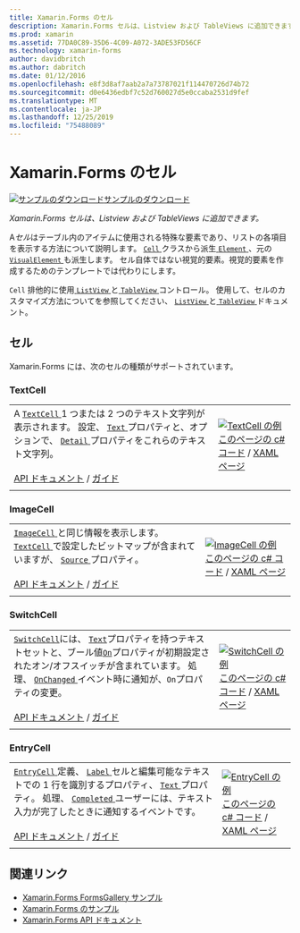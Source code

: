 ```yaml
---
title: Xamarin.Forms のセル
description: Xamarin.Forms セルは、Listview および TableViews に追加できます。 この記事では、Xamarin.Forms に含まれるセルを一覧表示します。
ms.prod: xamarin
ms.assetid: 77DA0C89-35D6-4C09-A072-3ADE53FD56CF
ms.technology: xamarin-forms
author: davidbritch
ms.author: dabritch
ms.date: 01/12/2016
ms.openlocfilehash: e8f3d8af7aab2a7a73787021f114470726d74b72
ms.sourcegitcommit: d0e6436edbf7c52d760027d5e0ccaba2531d9fef
ms.translationtype: MT
ms.contentlocale: ja-JP
ms.lasthandoff: 12/25/2019
ms.locfileid: "75488089"
---
```

# <a name="xamarinforms-cells"></a>Xamarin.Forms のセル

[![サンプルのダウンロード](~/media/shared/download.png)サンプルのダウンロード](https://docs.microsoft.com/samples/xamarin/xamarin-forms-samples/formsgallery)

_Xamarin.Forms セルは、Listview および TableViews に追加できます。_

A*セル*はテーブル内のアイテムに使用される特殊な要素であり、リストの各項目を表示する方法について説明します。 [ `Cell` ](xref:Xamarin.Forms.Cell)クラスから派生[ `Element` ](xref:Xamarin.Forms.Element)、元の[ `VisualElement` ](xref:Xamarin.Forms.Element)も派生します。 セル自体ではない視覚的要素。視覚的要素を作成するためのテンプレートでは代わりにします。

`Cell` 排他的に使用[ `ListView` ](views.md#listview)と[ `TableView` ](views.md#tableview)コントロール。 使用して、セルのカスタマイズ方法についてを参照してください、 [ `ListView` ](~/xamarin-forms/user-interface/listview/index.md)と[ `TableView` ](~/xamarin-forms/user-interface/tableview.md)ドキュメント。

## <a name="cells"></a>セル

Xamarin.Forms には、次のセルの種類がサポートされています。

<a name="textCell" />

### <a name="textcell"></a>TextCell

|     |     |
| --- | --- |
| A [ `TextCell` ](xref:Xamarin.Forms.TextCell) 1 つまたは 2 つのテキスト文字列が表示されます。 設定、 [ `Text` ](xref:Xamarin.Forms.TextCell.Text)プロパティと、オプションで、 [ `Detail` ](xref:Xamarin.Forms.TextCell.Detail)プロパティをこれらのテキスト文字列。<br /><br />[API ドキュメント](xref:Xamarin.Forms.TextCell) / [ガイド](~/xamarin-forms/user-interface/listview/customizing-cell-appearance.md#textcell) | [![TextCell の例](cells-images/TextCell.png "TextCell の例")](cells-images/TextCell-Large.png#lightbox "TextCell の例")<br />[このページの c# コード](https://github.com/xamarin/xamarin-forms-samples/blob/master/FormsGallery/FormsGallery/FormsGallery/CodeExamples/TextCellDemoPage.cs) / [XAML ページ](https://github.com/xamarin/xamarin-forms-samples/blob/master/FormsGallery/FormsGallery/FormsGallery/XamlExamples/TextCellDemoPage.xaml) |
|     |     |

### <a name="imagecell"></a>ImageCell

|     |     |
| --- | --- |
| [ `ImageCell` ](xref:Xamarin.Forms.ImageCell)と同じ情報を表示します。 [ `TextCell` ](#textCell)で設定したビットマップが含まれていますが、 [ `Source` ](xref:Xamarin.Forms.Image.Source)プロパティ。<br /><br />[API ドキュメント](xref:Xamarin.Forms.ImageCell) / [ガイド](~/xamarin-forms/user-interface/listview/customizing-cell-appearance.md#imagecell) | [![ImageCell の例](cells-images/ImageCell.png "ImageCell の例")](cells-images/ImageCell-Large.png#lightbox "ImageCell の例")<br />[このページの c# コード](https://github.com/xamarin/xamarin-forms-samples/blob/master/FormsGallery/FormsGallery/FormsGallery/CodeExamples/ImageCellDemoPage.cs) / [XAML ページ](https://github.com/xamarin/xamarin-forms-samples/blob/master/FormsGallery/FormsGallery/FormsGallery/XamlExamples/ImageCellDemoPage.xaml) |
|     |     |

### <a name="switchcell"></a>SwitchCell

|     |     |
| --- | --- |
| [`SwitchCell`](xref:Xamarin.Forms.SwitchCell)には、 [`Text`](xref:Xamarin.Forms.SwitchCell.Text)プロパティを持つテキストセットと、ブール値[`On`](xref:Xamarin.Forms.SwitchCell.On)プロパティが初期設定されたオン/オフスイッチが含まれています。 処理、 [ `OnChanged` ](xref:Xamarin.Forms.SwitchCell.OnChanged)イベント時に通知が、`On`プロパティの変更。<br /><br />[API ドキュメント](xref:Xamarin.Forms.SwitchCell) / [ガイド](~/xamarin-forms/user-interface/tableview.md#switchcell) | [![SwitchCell の例](cells-images/SwitchCell.png "SwitchCell の例")](cells-images/SwitchCell-Large.png#lightbox "SwitchCell の例")<br />[このページの c# コード](https://github.com/xamarin/xamarin-forms-samples/blob/master/FormsGallery/FormsGallery/FormsGallery/CodeExamples/SwitchCellDemoPage.cs) / [XAML ページ](https://github.com/xamarin/xamarin-forms-samples/blob/master/FormsGallery/FormsGallery/FormsGallery/XamlExamples/SwitchCellDemoPage.xaml) |
|     |     |

### <a name="entrycell"></a>EntryCell

|     |     |
| --- | --- |
| [ `EntryCell` ](xref:Xamarin.Forms.EntryCell)定義、 [ `Label` ](xref:Xamarin.Forms.EntryCell.Label)セルと編集可能なテキストでの 1 行を識別するプロパティ、 [ `Text` ](xref:Xamarin.Forms.EntryCell.Text)プロパティ。 処理、 [ `Completed` ](xref:Xamarin.Forms.EntryCell.Completed)ユーザーには、テキスト入力が完了したときに通知するイベントです。<br /><br />[API ドキュメント](xref:Xamarin.Forms.EntryCell) / [ガイド](~/xamarin-forms/user-interface/tableview.md#entrycell) | [![EntryCell の例](cells-images/EntryCell.png "EntryCell の例")](cells-images/EntryCell-Large.png#lightbox "EntryCell の例")<br />[このページの c# コード](https://github.com/xamarin/xamarin-forms-samples/blob/master/FormsGallery/FormsGallery/FormsGallery/CodeExamples/EntryCellDemoPage.cs) / [XAML ページ](https://github.com/xamarin/xamarin-forms-samples/blob/master/FormsGallery/FormsGallery/FormsGallery/XamlExamples/EntryCellDemoPage.xaml) |
|     |     |

## <a name="related-links"></a>関連リンク

- [Xamarin.Forms FormsGallery サンプル](https://docs.microsoft.com/samples/xamarin/xamarin-forms-samples/formsgallery)
- [Xamarin.Forms のサンプル](https://docs.microsoft.com/samples/browse/?products=xamarin&term=Xamarin.Forms)
- [Xamarin.Forms API ドキュメント](https://docs.microsoft.com/dotnet/api/xamarin.forms?view=xamarin-forms)
